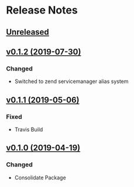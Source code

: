 # Release Notes

## [Unreleased](https://github.com/ixocreate/servicemanager/compare/0.1.1...develop)

## [v0.1.2 (2019-07-30)](https://github.com/ixocreate/servicemanager/compare/0.1.0...0.1.1)
### Changed
- Switched to zend servicemanager alias system

## [v0.1.1 (2019-05-06)](https://github.com/ixocreate/servicemanager/compare/0.1.0...0.1.1)
### Fixed
- Travis Build

## [v0.1.0 (2019-04-19)](https://github.com/ixocreate/servicemanager/compare/master...0.1.0)
### Changed
- Consolidate Package
